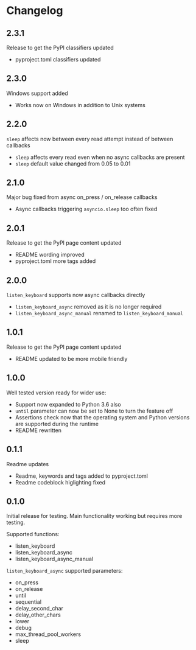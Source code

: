 # Changelog

## 2.3.1

Release to get the PyPI classifiers updated

- pyproject.toml classifiers updated

## 2.3.0

Windows support added

- Works now on Windows in addition to Unix systems

## 2.2.0

`sleep` affects now between every read attempt instead of between callbacks

- `sleep` affects every read even when no async callbacks are present
- `sleep` default value changed from 0.05 to 0.01

## 2.1.0

Major bug fixed from async on_press / on_release callbacks

- Async callbacks triggering `asyncio.sleep` too often fixed

## 2.0.1

Release to get the PyPI page content updated

- README wording improved
- pyproject.toml more tags added

## 2.0.0

`listen_keyboard` supports now async callbacks directly

- `listen_keyboard_async` removed as it is no longer required
- `listen_keyboard_async_manual` renamed to `listen_keyboard_manual`

## 1.0.1

Release to get the PyPI page content updated

- README updated to be more mobile friendly

## 1.0.0

Well tested version ready for wider use:

- Support now expanded to Python 3.6 also
- `until` parameter can now be set to None to turn the feature off
- Assertions check now that the operating system and Python versions
  are supported during the runtime
- README rewritten

## 0.1.1

Readme updates

- Readme, keywords and tags added to pyproject.toml
- Readme codeblock higlighting fixed

## 0.1.0

Initial release for testing. Main functionality working but requires more testing.

Supported functions:

- listen_keyboard
- listen_keyboard_async
- listen_keyboard_async_manual

`listen_keyboard_async` supported parameters:

- on_press
- on_release
- until
- sequential
- delay_second_char
- delay_other_chars
- lower
- debug
- max_thread_pool_workers
- sleep